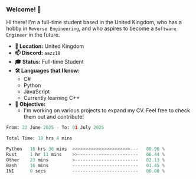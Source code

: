 ### Welcome! 👋

Hi there! I'm a full-time student based in the United Kingdom, who has a hobby in `Reverse Engineering`, and who aspires to become a `Software Engineer` in the future.

- **📍 Location:** United Kingdom
- **📫 Discord:** `aazz18`
- **🎓 Status:** Full-time Student
- **🛠️ Languages that I know:**
  - C#
  - Python
  - JavaScript
  - Currently learning C++
- **🎯 Objective:** 
  - I'm working on various projects to expand my CV. Feel free to check them out and contribute!


<!--START_SECTION:waka-->

```python
From: 22 June 2025 - To: 01 July 2025

Total Time: 18 hrs 4 mins

Python   16 hrs 36 mins  >>>>>>>>>>>>>>>>>>>>>>---   89.96 %
Rust     1 hr 11 mins    >>-----------------------   06.44 %
Other    23 mins         >------------------------   02.13 %
Bash     16 mins         -------------------------   01.45 %
INI      0 secs          -------------------------   00.00 %
```

<!--END_SECTION:waka-->
